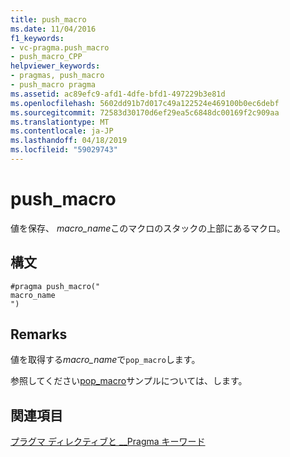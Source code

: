 ```yaml
---
title: push_macro
ms.date: 11/04/2016
f1_keywords:
- vc-pragma.push_macro
- push_macro_CPP
helpviewer_keywords:
- pragmas, push_macro
- push_macro pragma
ms.assetid: ac89efc9-afd1-4dfe-bfd1-497229b3e81d
ms.openlocfilehash: 5602dd91b7d017c49a122524e469100b0ec6debf
ms.sourcegitcommit: 72583d30170d6ef29ea5c6848dc00169f2c909aa
ms.translationtype: MT
ms.contentlocale: ja-JP
ms.lasthandoff: 04/18/2019
ms.locfileid: "59029743"
---
```

# <a name="pushmacro"></a>push_macro
値を保存、 *macro_name*このマクロのスタックの上部にあるマクロ。

## <a name="syntax"></a>構文

```
#pragma push_macro("
macro_name
")
```

## <a name="remarks"></a>Remarks

値を取得する*macro_name*で`pop_macro`します。

参照してください[pop_macro](../preprocessor/pop-macro.md)サンプルについては、します。

## <a name="see-also"></a>関連項目

[プラグマ ディレクティブと __Pragma キーワード](../preprocessor/pragma-directives-and-the-pragma-keyword.md)